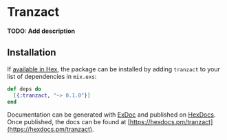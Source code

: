 # Tranzact

**TODO: Add description**

## Installation

If [available in Hex](https://hex.pm/docs/publish), the package can be installed
by adding `tranzact` to your list of dependencies in `mix.exs`:

```elixir
def deps do
  [{:tranzact, "~> 0.1.0"}]
end
```

Documentation can be generated with [ExDoc](https://github.com/elixir-lang/ex_doc)
and published on [HexDocs](https://hexdocs.pm). Once published, the docs can
be found at [https://hexdocs.pm/tranzact](https://hexdocs.pm/tranzact).

